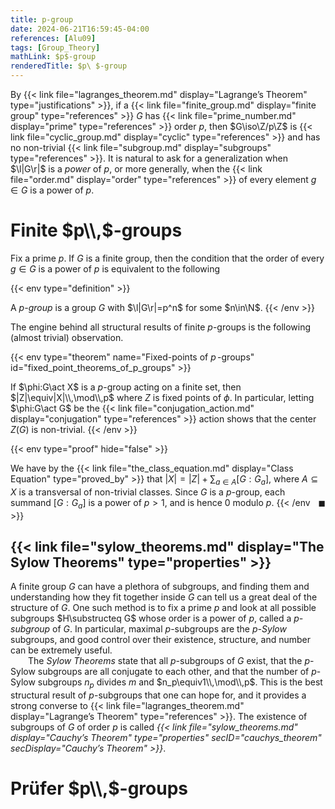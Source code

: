 ```yaml
---
title: p-group
date: 2024-06-21T16:59:45-04:00
references: [Alu09]
tags: [Group_Theory]
mathLink: $p$-group
renderedTitle: $p\ $-group
---
```


By {{< link file="lagranges_theorem.md" display="Lagrange’s Theorem" type="justifications" >}}, if a {{< link file="finite_group.md" display="finite group" type="references" >}} $G$ has {{< link file="prime_number.md" display="prime" type="references" >}} order $p$, then $G\iso\Z/p\Z$ is {{< link file="cyclic_group.md" display="cyclic" type="references" >}} and has no non-trivial {{< link file="subgroup.md" display="subgroups" type="references" >}}. It is natural to ask for a generalization when $\l|G\r|$ is a *power* of $p$, or more generally, when the {{< link file="order.md" display="order" type="references" >}} of every element $g\in G$ is a power of $p$.

# Finite $p\\,$-groups

Fix a prime $p$. If $G$ is a finite group, then the condition that the order of every $g\in G$ is a power of $p$ is equivalent to the following

{{< env type="definition" >}}

A *$p$-group* is a group $G$ with $\l|G\r|=p^n$ for some $n\in\N$. {{< /env >}}

The engine behind all structural results of finite $p$-groups is the following (almost trivial) observation.

{{< env type="theorem" name="Fixed-points of $p\,$-groups" id="fixed_point_theorems_of_p_groups" >}}

If $\phi:G\act X$ is a $p$-group acting on a finite set, then $|Z|\equiv|X|\\,\mod\\,p$ where $Z$ is fixed points of $\phi$. In particular, letting $\phi:G\act G$ be the {{< link file="conjugation_action.md" display="conjugation" type="references" >}} action shows that the center $Z(G)$ is non-trivial. {{< /env >}}

{{< env type="proof" hide="false" >}}

We have by the {{< link file="the_class_equation.md" display="Class Equation" type="proved_by" >}} that $|X|=|Z|+\sum_{a\in A}[G:G_a]$, where $A\subseteq X$ is a transversal of non-trivial classes. Since $G$ is a $p$-group, each summand $[G:G_a]$ is a power of $p>1$, and is hence $0$ modulo $p$.<span style="float:right;">$\blacksquare$</span> {{< /env >}}

## {{< link file="sylow_theorems.md" display="The Sylow Theorems" type="properties" >}}

A finite group $G$ can have a plethora of subgroups, and finding them and understanding how they fit together inside $G$ can tell us a great deal of the structure of $G$. One such method is to fix a prime $p$ and look at all possible subgroups $H\substructeq G$ whose order is a power of $p$, called a *$p$-subgroup* of $G$. In particular, maximal $p$-subgroups are the *$p$-Sylow* subgroups, and good control over their existence, structure, and number can be extremely useful.
<br>
&emsp;&emsp;The *Sylow Theorems* state that all $p$-subgroups of $G$ exist, that the $p$-Sylow subgroups are all conjugate to each other, and that the number of $p$-Sylow subgroups $n_p$ divides $m$ and $n_p\equiv1\\,\mod\\,p$. This is the best structural result of $p$-subgroups that one can hope for, and it provides a strong converse to {{< link file="lagranges_theorem.md" display="Lagrange’s Theorem" type="references" >}}. The existence of subgroups of $G$ of order $p$ is called *{{< link file="sylow_theorems.md" display="Cauchy’s Theorem" type="properties" secID="cauchys_theorem" secDisplay="Cauchy’s Theorem" >}}*.

# Prüfer $p\\,$-groups
